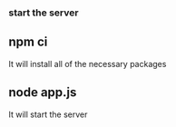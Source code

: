 ### start the server
## npm ci 
It will install all of the necessary packages
## node app.js
It will start the server 
